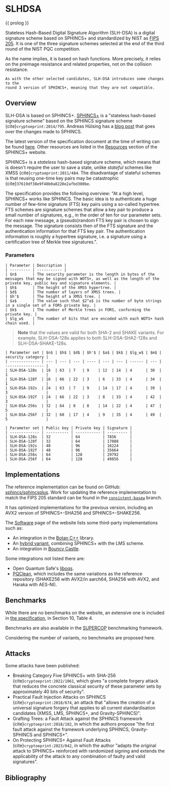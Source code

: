 # SLHDSA

{{ prolog }}

Stateless Hash-Based Digital Signature Algorithm (SLH-DSA) is a digital
signature scheme based on SPHINCS+ and standardized by NIST as [FIPS
205](https://csrc.nist.gov/pubs/fips/205/final). It is one of the three
signature schemes selected at the end of the third round of the NIST PQC
competition.

As the name implies, it is based on hash functions. More precisely, it relies on
the preimage resistance and related properties, not on the collision resistance.

```{note}
As with the other selected candidates, SLH-DSA introduces some changes to the
round 3 version of SPHINCS+, meaning that they are not compatible.
```

## Overview

SLH-DSA is based on SPHINCS+.
[SPHINCS+](https://sphincs.org/index.html) is a "stateless hash-based signature
scheme" based on the SPHINCS signature scheme {cite}`cryptoeprint:2014/795`.
Andreas Hülsing has a [blog post](https://huelsing.net/wordpress/?p=558) that
goes over the changes made to SPHINCS.

The latest version of the specification document at the time of writing can be
found [here](https://sphincs.org/data/sphincs+-r3.1-specification.pdf). Other
resources are listed in the [Resources](https://sphincs.org/resources.html)
section of the SPHINCS+ website.

SPHINCS+ is a *stateless* hash-based signature scheme, which means that is
doesn't require the user to save a state, unlike *stateful* schemes like XMSS
{cite}`cryptoeprint:2011/484`. The disadvantage of stateful schemes is that
reusing one-time key pairs may be catastrophic
{cite}`37619df38e9f48b0a8220e2afbd300be`.

The specification provides the following overview: "At a high level, SPHINCS+
works like SPHINCS. The basic idea is to authenticate a huge number of few-time
signature (FTS) key pairs using a so-called hypertree. FTS schemes are signature
schemes that allow a key pair to produce a small number of signatures, e.g., in
the order of ten for our parameter sets.  For each new message, a (pseudo)random
FTS key pair is chosen to sign the message. The signature consists then of the
FTS signature and the authentication information for that FTS key pair. The
authentication information is roughly a hypertree signature, i.e. a signature
using a certification tree of Merkle tree signatures.".

### Parameters

```{table} Description of the SLH-DSA Parameters
| Parameter | Description |
| --------- | ----------- |
| $n$       | The security parameter is the length in bytes of the messages that may be signed with WOTS+, as well as the length of the private key, public key and signature elements. |
| $h$       | The height of the XMSS hypertree. |
| $d$       | The number of layers of XMSS trees. |
| $h'$      | The height of a XMSS tree. |
| $a$       | The value such that $2^a$ is the number of byte strings in a single set of a FORS private key. |
| $k$       | The number of Merkle trees in FORS, conforming the private key. |
| $lg_w$    | The number of bits that are encoded with each WOTS+ hash chain used. |
```

> **Note** that the values are valid for both SHA-2 and SHAKE variants. For
> example, SLH-DSA-128s applies to both SLH-DSA-SHA2-128s and
> SLH-DSA-SHAKE-128s.

```{table} Parameter sets for SLH-DSA
| Parameter set | $n$ | $h$ | $d$ | $h'$ | $a$ | $k$ | $lg_w$ | $m$ | security category |
| ------------- | --- | --- | --- | ---- | --- | --- | ------ | --- | ----------------- |
| SLH-DSA-128s  | 16  | 63  | 7   | 9    | 12  | 14  | 4      | 30  | 1                 |
| SLH-DSA-128f  | 16  | 66  | 22  | 3    | 6   | 33  | 4      | 34  | 1                 |
| SLH-DSA-192s  | 24  | 63  | 7   | 9    | 14  | 17  | 4      | 39  | 3                 |
| SLH-DSA-192f  | 24  | 66  | 22  | 3    | 8   | 33  | 4      | 42  | 3                 |
| SLH-DSA-256s  | 32  | 64  | 8   | 8    | 14  | 22  | 4      | 47  | 5                 |
| SLH-DSA-256f  | 32  | 68  | 17  | 4    | 9   | 35  | 4      | 49  | 5                 |
```

```{table} Sizes of keys and signatures in SLH-DSA
| Parameter set | Public key | Private key | Signature |
| ------------- | ---------- | ----------- | --------- |
| SLH-DSA-128s  | 32         | 64          | 7856      |
| SLH-DSA-128f  | 32         | 64          | 17088     |
| SLH-DSA-192s  | 48         | 96          | 16224     |
| SLH-DSA-192f  | 48         | 96          | 35664     |
| SLH-DSA-256s  | 64         | 128         | 29792     |
| SLH-DSA-256f  | 64         | 128         | 49856     |
```

## Implementations

The reference implementation can be found on GitHub:
[sphincs/sphincsplus](https://github.com/sphincs/sphincsplus). Work for updating
the reference implementation to match the FIPS 205 standard can be found in the
[`consistent-basew`](https://github.com/sphincs/sphincsplus/tree/consistent-basew)
branch.

It has optimized implementations for the previous version, including an AVX2
version of SPHINCS+-SHA256 and SPHINCS+-SHAKE256.

The [Software](https://sphincs.org/software.html) page of the website lists some
third-party implementations such as:

- An integration in the [Botan C++](https://github.com/randombit/botan) library.
- An [hybrid variant](https://github.com/sfluhrer/hybrid-hash-based-signature), combining SPHINCS+ with the LMS scheme.
- An integration in [Bouncy Castle](https://github.com/bcgit).

Some integrations not listed there are:

- Open Quantum Safe's [liboqs](https://openquantumsafe.org/liboqs/algorithms/sig/sphincs.html).
- [PQClean](https://github.com/PQClean/PQClean), which includes the same variations as the reference repository (SHAKE256 with AVX2/in aarch64, SHA256 with AVX2, and Haraka with AES-NI).

## Benchmarks

While there are no benchmarks on the website, an extensive one is included in
[the specification](https://sphincs.org/data/sphincs+-r3.1-specification.pdf),
in Section 10, Table 4.

Benchmarks are also available in the
[SUPERCOP](https://bench.cr.yp.to/supercop.html) benchmarking framework.

Considering the number of variants, no benchmarks are proposed here.

## Attacks

Some attacks have been published:

- Breaking Category Five SPHINCS+ with SHA-256 {cite}`cryptoeprint:2022/1061`,
which gives "a complete forgery attack that reduces the concrete classical
security of these parameter sets by approximately 40 bits of security".
- Practical Fault Injection Attacks on SPHINCS {cite}`cryptoeprint:2018/674`, an
attack that  "allows the creation of a universal signature forgery that applies
to all current standardisation candidates (XMSS, LMS, SPHINCS+, and
Gravity-SPHINCS)".
- Grafting Trees: a Fault Attack against the SPHINCS framework
{cite}`cryptoeprint:2018/102`, in which the authors propose "the first fault
attack against the framework underlying SPHINCS, Gravity-SPHINCS and SPHINCS+".
- On Protecting SPHINCS+ Against Fault Attacks {cite}`cryptoeprint:2023/042`, in
which the author "adapts the original attack to SPHINCS+ reinforced with
randomized signing and extends the applicability of the attack to any
combination of faulty and valid signatures".

## Bibliography

```{bibliography} slhdsa.bib
```
